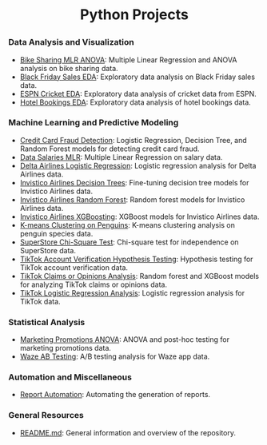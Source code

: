 # <p align="center">Python Projects</p>

<h3>Data Analysis and Visualization</h3>

- <a href="https://github.com/your_username/Python_Projects/tree/main/Bike_Sharing_MLR_ANOVA">Bike Sharing MLR ANOVA</a>: Multiple Linear Regression and ANOVA analysis on bike sharing data.
- <a href="https://github.com/your_username/Python_Projects/tree/main/Black_Friday_Sales_EDA">Black Friday Sales EDA</a>: Exploratory data analysis on Black Friday sales data.
- <a href="https://github.com/your_username/Python_Projects/tree/main/ESPN_Cricket_EDA">ESPN Cricket EDA</a>: Exploratory data analysis of cricket data from ESPN.
- <a href="https://github.com/your_username/Python_Projects/tree/main/Hotel_Bookings_EDA">Hotel Bookings EDA</a>: Exploratory data analysis of hotel bookings data.

<h3>Machine Learning and Predictive Modeling</h3>

- <a href="https://github.com/your_username/Python_Projects/tree/main/Credit_Card_Fraud_LogReg_DTree_RandForest">Credit Card Fraud Detection</a>: Logistic Regression, Decision Tree, and Random Forest models for detecting credit card fraud.
- <a href="https://github.com/your_username/Python_Projects/tree/main/Data_Salaries_MLR">Data Salaries MLR</a>: Multiple Linear Regression on salary data.
- <a href="https://github.com/your_username/Python_Projects/tree/main/Delta_Airlines_Logistic_Regression">Delta Airlines Logistic Regression</a>: Logistic regression analysis for Delta Airlines data.
- <a href="https://github.com/your_username/Python_Projects/tree/main/InvisticoAirlines_Fine_Tuning_decision_trees">Invistico Airlines Decision Trees</a>: Fine-tuning decision tree models for Invistico Airlines data.
- <a href="https://github.com/your_username/Python_Projects/tree/main/InvisticoAirlines_RandForest">Invistico Airlines Random Forest</a>: Random forest models for Invistico Airlines data.
- <a href="https://github.com/your_username/Python_Projects/tree/main/Invistico_Airlines_XGBoosting">Invistico Airlines XGBoosting</a>: XGBoost models for Invistico Airlines data.
- <a href="https://github.com/your_username/Python_Projects/tree/main/K_means_clustering_Penguins">K-means Clustering on Penguins</a>: K-means clustering analysis on penguin species data.
- <a href="https://github.com/your_username/Python_Projects/tree/main/SuperStore_Chi_Square_Test_For_Independence">SuperStore Chi-Square Test</a>: Chi-square test for independence on SuperStore data.
- <a href="https://github.com/your_username/Python_Projects/tree/main/TikTok_Acc_Verification_Hypothesis_Testing">TikTok Account Verification Hypothesis Testing</a>: Hypothesis testing for TikTok account verification data.
- <a href="https://github.com/your_username/Python_Projects/tree/main/TikTok_ClaimsOrOpinions_RandForest_XGBoost">TikTok Claims or Opinions Analysis</a>: Random forest and XGBoost models for analyzing TikTok claims or opinions data.
- <a href="https://github.com/your_username/Python_Projects/tree/main/Tik_Tok_Logistic_Regression_Analysis">TikTok Logistic Regression Analysis</a>: Logistic regression analysis for TikTok data.

<h3>Statistical Analysis</h3>

- <a href="https://github.com/your_username/Python_Projects/tree/main/MarktingPromotions_ANOVA_Post_hoc_test">Marketing Promotions ANOVA</a>: ANOVA and post-hoc testing for marketing promotions data.
- <a href="https://github.com/your_username/Python_Projects/tree/main/Waze_AB_Testing">Waze AB Testing</a>: A/B testing analysis for Waze app data.

<h3>Automation and Miscellaneous</h3>

- <a href="https://github.com/your_username/Python_Projects/tree/main/Report_Automation">Report Automation</a>: Automating the generation of reports.

<h3>General Resources</h3>

- <a href="https://github.com/your_username/Python_Projects/tree/main/README.md">README.md</a>: General information and overview of the repository.

